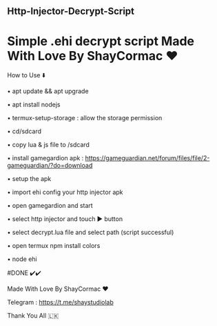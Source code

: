 ## Http-Injector-Decrypt-Script


# Simple .ehi decrypt script Made With Love By ShayCormac ❤️

How to Use ⬇️

• apt update && apt upgrade

• apt install nodejs

• termux-setup-storage : allow the storage permission

• cd/sdcard

• copy lua & js file to /sdcard

• install gamegardion apk : https://gameguardian.net/forum/files/file/2-gameguardian/?do=download 

• setup the apk

• import ehi config your http injector apk

• open gamegardion and start

• select http injector and touch ▶️ button

• select decrypt.lua file and select path (script successful)

• open termux npm install colors

• node ehi

#DONE ✔️✔️

Made With Love By ShayCormac ❤️ 

Telegram : https://t.me/shaystudiolab

Thank You All 🇱🇰
